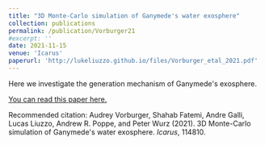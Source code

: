 ```yaml
---
title: "3D Monte-Carlo simulation of Ganymede's water exosphere"
collection: publications
permalink: /publication/Vorburger21
#excerpt: ''
date: 2021-11-15
venue: 'Icarus'
paperurl: 'http://lukeliuzzo.github.io/files/Vorburger_etal_2021.pdf'
---
```

Here we investigate the generation mechanism of Ganymede's exosphere.

[You can read this paper here.](http://lukeliuzzo.github.io/files/vorburger_etal_2021.pdf)

Recommended citation: Audrey Vorburger, Shahab Fatemi, Andre Galli, Lucas Liuzzo, Andrew R. Poppe, and Peter Wurz (2021). 3D Monte-Carlo simulation of Ganymede's water exosphere. <i>Icarus</i>, 114810.
